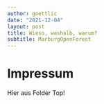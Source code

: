 ```yaml
---
author: goettlic
date: "2021-12-04"
layout: post
title: Wieso, weshalb, warum?
subtitle: MarburgOpenForest
---
```

# Impressum
Hier aus Folder Top!